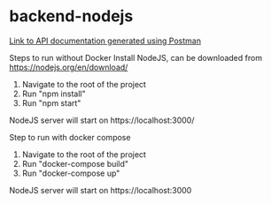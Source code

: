 # backend-nodejs

[Link to API documentation generated using Postman][1]

Steps to run without Docker
Install NodeJS, can be downloaded from https://nodejs.org/en/download/

1. Navigate to the root of the project
2. Run "npm install"
3. Run "npm start"

NodeJS server will start on https://localhost:3000/

Step to run with docker compose
1. Navigate to the root of the project
2. Run "docker-compose build"
3. Run "docker-compose up"

NodeJS server will start on https://localhost:3000


[1]: https://documenter.getpostman.com/view/2783029/SztBa7ga?version=latest "API Documentation"


